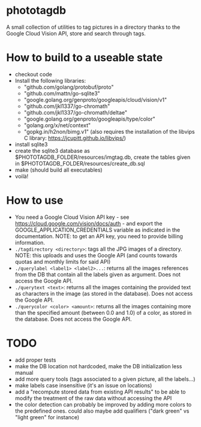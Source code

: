 # phototagdb
A small collection of utilities to tag pictures in a directory thanks to the Google Cloud Vision API, store and search through tags.

# How to build to a useable state
* checkout code
* Install the following libraries:
	* "github.com/golang/protobuf/proto"
	* "github.com/mattn/go-sqlite3"
	* "google.golang.org/genproto/googleapis/cloud/vision/v1"
	* "github.com/jkl1337/go-chromath"
	* "github.com/jkl1337/go-chromath/deltae"
	* "google.golang.org/genproto/googleapis/type/color"
	* "golang.org/x/net/context"
	* "gopkg.in/h2non/bimg.v1" (also requires the installation of the libvips C library: https://jcupitt.github.io/libvips/)
* install sqlite3
* create the sqlite3 database as $PHOTOTAGDB\_FOLDER/resources/imgtag.db, create the tables given in $PHOTOTAGDB\_FOLDER/resources/create\_db.sql
* make (should build all executables)
* voilà!

# How to use
* You need a Google Cloud Vision API key - see https://cloud.google.com/vision/docs/auth - and export the GOOGLE\_APPLICATION\_CREDENTIALS variable as indicated in the documentation. NOTE: to get an API key, you need to provide billing information.
* `./tagdirectory <directory>`: tags all the JPG images of a directory. NOTE: this uploads and uses the Google API (and counts towards quotas and monthly limits for said API)
* `./querylabel <label1> <label2>...`: returns all the images references from the DB that contain all the labels given as argument. Does not access the Google API.
* `./querytext <text>`: returns all the images containing the provided text as characters in the image (as stored in the database). Does not access the Google API.
* `./querycolor <color> <amount>`: returns all the images containing more than the specified amount (between 0.0 and 1.0) of a color, as stored in the database. Does not access the Google API.

# TODO
* add proper tests
* make the DB location not hardcoded, make the DB initialization less manual
* add more query tools (tags associated to a given picture, all the labels...)
* make labels case insensitive (it's an issue on locations)
* add a "recompute stored data from existing API results" to be able to modify the treatment of the raw data without accessing the API
* the color detection can probably be improved by adding more colors to the predefined ones. could also maybe add qualifiers ("dark green" vs "light green" for instance)
